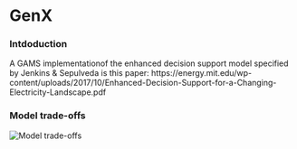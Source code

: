 # GenX

<h3>Intdoduction</h3>
A GAMS implementationof the enhanced decision support model specified by Jenkins & Sepulveda is this paper:
https://energy.mit.edu/wp-content/uploads/2017/10/Enhanced-Decision-Support-for-a-Changing-Electricity-Landscape.pdf



<h3>Model trade-offs</h3>

![Model trade-offs](https://github.com/doig007/GenX/blob/main/Readme/GenX_tradeoffs.png?raw=true)
